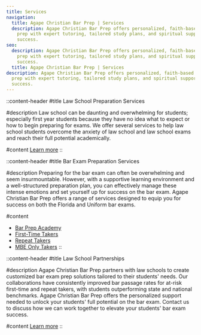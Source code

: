 ```yaml
---
title: Services
navigation:
  title: Agape Christian Bar Prep | Services
  description: Agape Christian Bar Prep offers personalized, faith-based bar exam
    prep with expert tutoring, tailored study plans, and spiritual support for
    success.
seo:
  description: Agape Christian Bar Prep offers personalized, faith-based bar exam
    prep with expert tutoring, tailored study plans, and spiritual support for
    success.
  title: Agape Christian Bar Prep | Services
description: Agape Christian Bar Prep offers personalized, faith-based bar exam
  prep with expert tutoring, tailored study plans, and spiritual support for
  success.
---
```


::content-header
#title
Law School ‍Preparation Services

#description
Law school can be daunting and overwhelming for students; especially first year students because they have no idea what to expect or how to begin preparing for exams. We offer several services to help law school students overcome the anxiety of law school and law school exams and reach their full potential academically.

#content
[Learn more](/services/law-school-prep)
::

::content-header
#title
Bar Exam Preparation Services

#description
Preparing for the bar exam can often be overwhelming and seem insurmountable. However, with a supportive learning environment and a well-structured preparation plan, you can effectively manage these intense emotions and set yourself up for success on the bar exam. Agape Christian Bar Prep offers a range of services designed to equip you for success on both the Florida and Uniform bar exams.

#content
- [Bar Prep Academy](/services/bar-prep-academy)
- [First-Time Takers](/services/first-time-takers)
- [Repeat Takers](/services/repeat-takers)
- [MBE Only Takers](/services/mbe-only-takers)
::

::content-header
#title
Law School Partnerships

#description
Agape Christian Bar Prep partners with law schools to create customized bar exam prep solutions tailored to their students' needs. Our collaborations have consistently improved bar passage rates for at-risk first-time and repeat takers, with students outperforming state and national benchmarks. Agape Christian Bar Prep offers the personalized support needed to unlock your students' full potential on the bar exam. Contact us to discuss how we can work together to elevate your students' bar exam success.

#content
[Learn more](/services/law-school-partnerships)
::
